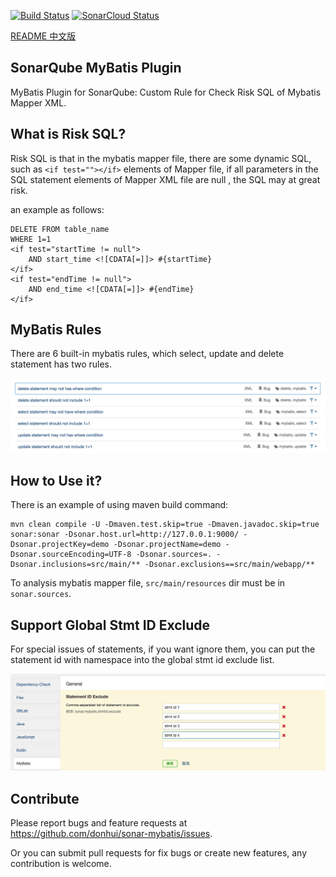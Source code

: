 [![Build Status](https://travis-ci.com/donhui/sonar-mybatis.svg?branch=master)](https://travis-ci.com/donhui/sonar-mybatis)
[![SonarCloud Status](https://sonarcloud.io/api/project_badges/measure?project=donhui_sonar-mybatis&metric=alert_status)](https://sonarcloud.io/dashboard?id=donhui_sonar-mybatis)

[README 中文版](README.zh.md)

## SonarQube MyBatis Plugin
MyBatis Plugin for SonarQube: Custom Rule for Check Risk SQL of Mybatis Mapper XML.

## What is Risk SQL?
Risk SQL is that in the mybatis mapper file, there are some dynamic SQL, such as `<if test=""></if>` elements of Mapper file, 
if all parameters in the SQL statement elements of Mapper XML file are null , the SQL may at great risk.

an example as follows:

```
DELETE FROM table_name
WHERE 1=1
<if test="startTime != null">
    AND start_time <![CDATA[=]]> #{startTime}
</if>
<if test="endTime != null">
    AND end_time <![CDATA[=]]> #{endTime}
</if>
```

## MyBatis Rules
There are 6 built-in mybatis rules, which select, update and delete statement has two rules.

![mybatis-rules](images/mybatis-rules.png)

## How to Use it?
There is an example of using maven build command:
```
mvn clean compile -U -Dmaven.test.skip=true -Dmaven.javadoc.skip=true sonar:sonar -Dsonar.host.url=http://127.0.0.1:9000/ -Dsonar.projectKey=demo -Dsonar.projectName=demo -Dsonar.sourceEncoding=UTF-8 -Dsonar.sources=. -Dsonar.inclusions=src/main/** -Dsonar.exclusions==src/main/webapp/**
```
To analysis mybatis mapper file, `src/main/resources` dir must be in `sonar.sources`.

## Support Global Stmt ID Exclude
For special issues of statements, if you want ignore them, you can put the statement id with namespace into the global stmt id exclude list.

![stmt-id-exclude](images/stmt-id-exclude.png)

## Contribute
Please report bugs and feature requests at https://github.com/donhui/sonar-mybatis/issues.

Or you can submit pull requests for fix bugs or create new features, any contribution is welcome.

